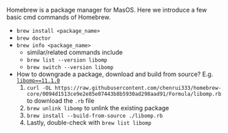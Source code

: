 Homebrew is a package manager for MasOS. Here we introduce a few basic cmd commands of Homebrew.

- `brew install <package_name>`
- `brew doctor`
- `brew info <package_name>`
  - similar/related commands include
  - `brew list --version libomp`
  - `brew switch --version libomp`
- How to downgrade a package, download and build from source? E.g. [`libomp==11.1.0`](https://github.com/dmlc/xgboost/issues/7039)
  01. `curl -OL https://raw.githubusercontent.com/chenrui333/homebrew-core/0094d1513ce9e2e85e07443b8b5930ad298aad91/Formula/libomp.rb` to download the `.rb` file
  02. `brew unlink libomp` to unlink the existing package
  03. `brew install --build-from-source ./libomp.rb`
  04. Lastly, double-check with `brew list libomp`
		




